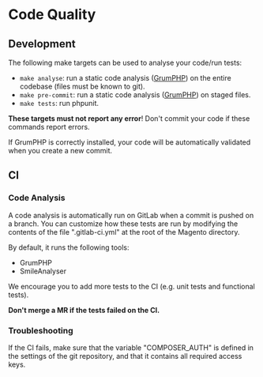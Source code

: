 # Code Quality

## Development

The following make targets can be used to analyse your code/run tests:

- `make analyse`: run a static code analysis ([GrumPHP](../docker/templates/magento/grumphp.yaml.dist)) on the entire codebase (files must be known to git).
- `make pre-commit`: run a static code analysis ([GrumPHP](../docker/templates/magento/grumphp.yaml.dist)) on staged files.
- `make tests`: run phpunit.

**These targets must not report any error**!
Don't commit your code if these commands report errors.

If GrumPHP is correctly installed, your code will be automatically validated when you create a new commit.

## CI

### Code Analysis

A code analysis is automatically run on GitLab when a commit is pushed on a branch.
You can customize how these tests are run by modifying the contents of the file ".gitlab-ci.yml" at the root of the Magento directory.

By default, it runs the following tools:

- GrumPHP
- SmileAnalyser

We encourage you to add more tests to the CI (e.g. unit tests and functional tests).

**Don't merge a MR if the tests failed on the CI.**

### Troubleshooting

If the CI fails, make sure that the variable "COMPOSER_AUTH" is defined in the settings of the git repository, and that it contains all required access keys.
